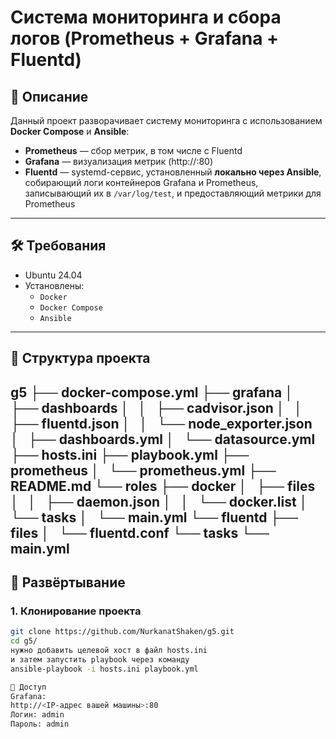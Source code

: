 # Система мониторинга и сбора логов (Prometheus + Grafana + Fluentd)

## 📌 Описание

Данный проект разворачивает систему мониторинга с использованием **Docker Compose** и **Ansible**:

- **Prometheus** — сбор метрик, в том числе с Fluentd
- **Grafana** — визуализация метрик (http://<IP>:80)
- **Fluentd** — systemd-сервис, установленный **локально через Ansible**, собирающий логи контейнеров Grafana и Prometheus, записывающий их в `/var/log/test`, и предоставляющий метрики для Prometheus

---

## 🛠️ Требования

- Ubuntu 24.04
- Установлены:  
  - `Docker`  
  - `Docker Compose`  
  - `Ansible`  

---

## 📁 Структура проекта

g5
├── docker-compose.yml
├── grafana
│   ├── dashboards
│   │   ├── cadvisor.json
│   │   ├── fluentd.json
│   │   └── node_exporter.json
│   ├── dashboards.yml
│   └── datasource.yml
├── hosts.ini
├── playbook.yml
├── prometheus
│   └── prometheus.yml
├── README.md
└── roles
    ├── docker
    │   ├── files
    │   │   ├── daemon.json
    │   │   └── docker.list
    │   └── tasks
    │       └── main.yml
    └── fluentd
        ├── files
        │   └── fluentd.conf
        └── tasks
            └── main.yml
---

## 🚀 Развёртывание

### 1. Клонирование проекта

```bash
git clone https://github.com/NurkanatShaken/g5.git
cd g5/
нужно добавить целевой хост в файл hosts.ini
и затем запустить playbook через команду
ansible-playbook -i hosts.ini playbook.yml

🔐 Доступ
Grafana:
http://<IP-адрес вашей машины>:80
Логин: admin
Пароль: admin
